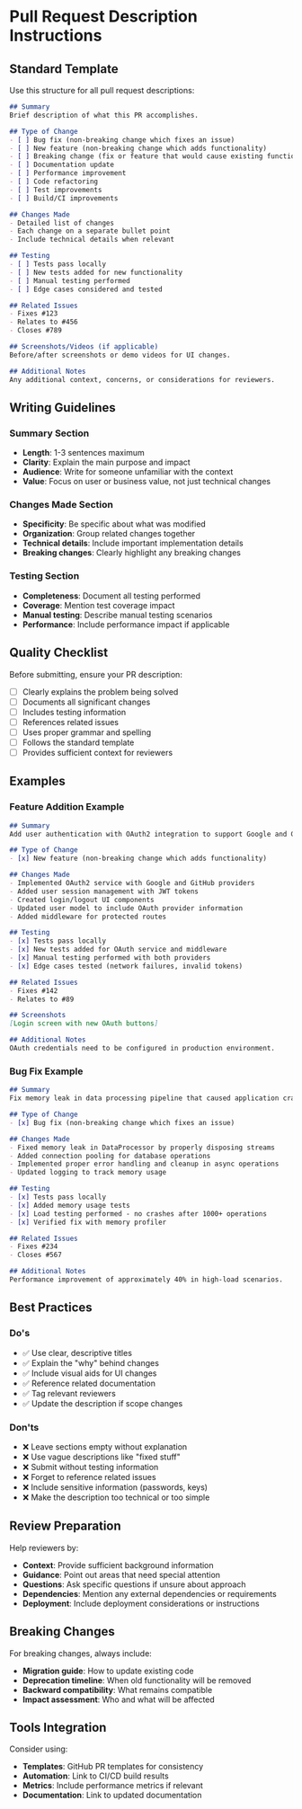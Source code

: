 # Pull Request Description Instructions

## Standard Template

Use this structure for all pull request descriptions:

```markdown
## Summary
Brief description of what this PR accomplishes.

## Type of Change
- [ ] Bug fix (non-breaking change which fixes an issue)
- [ ] New feature (non-breaking change which adds functionality)
- [ ] Breaking change (fix or feature that would cause existing functionality to not work as expected)
- [ ] Documentation update
- [ ] Performance improvement
- [ ] Code refactoring
- [ ] Test improvements
- [ ] Build/CI improvements

## Changes Made
- Detailed list of changes
- Each change on a separate bullet point
- Include technical details when relevant

## Testing
- [ ] Tests pass locally
- [ ] New tests added for new functionality
- [ ] Manual testing performed
- [ ] Edge cases considered and tested

## Related Issues
- Fixes #123
- Relates to #456
- Closes #789

## Screenshots/Videos (if applicable)
Before/after screenshots or demo videos for UI changes.

## Additional Notes
Any additional context, concerns, or considerations for reviewers.
```

## Writing Guidelines

### Summary Section

- **Length**: 1-3 sentences maximum
- **Clarity**: Explain the main purpose and impact
- **Audience**: Write for someone unfamiliar with the context
- **Value**: Focus on user or business value, not just technical changes

### Changes Made Section

- **Specificity**: Be specific about what was modified
- **Organization**: Group related changes together
- **Technical details**: Include important implementation details
- **Breaking changes**: Clearly highlight any breaking changes

### Testing Section

- **Completeness**: Document all testing performed
- **Coverage**: Mention test coverage impact
- **Manual testing**: Describe manual testing scenarios
- **Performance**: Include performance impact if applicable

## Quality Checklist

Before submitting, ensure your PR description:

- [ ] Clearly explains the problem being solved
- [ ] Documents all significant changes
- [ ] Includes testing information
- [ ] References related issues
- [ ] Uses proper grammar and spelling
- [ ] Follows the standard template
- [ ] Provides sufficient context for reviewers

## Examples

### Feature Addition Example

```markdown
## Summary
Add user authentication with OAuth2 integration to support Google and GitHub login providers.

## Type of Change
- [x] New feature (non-breaking change which adds functionality)

## Changes Made
- Implemented OAuth2 service with Google and GitHub providers
- Added user session management with JWT tokens
- Created login/logout UI components
- Updated user model to include OAuth provider information
- Added middleware for protected routes

## Testing
- [x] Tests pass locally
- [x] New tests added for OAuth service and middleware
- [x] Manual testing performed with both providers
- [x] Edge cases tested (network failures, invalid tokens)

## Related Issues
- Fixes #142
- Relates to #89

## Screenshots
[Login screen with new OAuth buttons]

## Additional Notes
OAuth credentials need to be configured in production environment.
```

### Bug Fix Example

```markdown
## Summary
Fix memory leak in data processing pipeline that caused application crashes under high load.

## Type of Change
- [x] Bug fix (non-breaking change which fixes an issue)

## Changes Made
- Fixed memory leak in DataProcessor by properly disposing streams
- Added connection pooling for database operations
- Implemented proper error handling and cleanup in async operations
- Updated logging to track memory usage

## Testing
- [x] Tests pass locally
- [x] Added memory usage tests
- [x] Load testing performed - no crashes after 1000+ operations
- [x] Verified fix with memory profiler

## Related Issues
- Fixes #234
- Closes #567

## Additional Notes
Performance improvement of approximately 40% in high-load scenarios.
```

## Best Practices

### Do's

- ✅ Use clear, descriptive titles
- ✅ Explain the "why" behind changes
- ✅ Include visual aids for UI changes
- ✅ Reference related documentation
- ✅ Tag relevant reviewers
- ✅ Update the description if scope changes

### Don'ts

- ❌ Leave sections empty without explanation
- ❌ Use vague descriptions like "fixed stuff"
- ❌ Submit without testing information
- ❌ Forget to reference related issues
- ❌ Include sensitive information (passwords, keys)
- ❌ Make the description too technical or too simple

## Review Preparation

Help reviewers by:

- **Context**: Provide sufficient background information
- **Guidance**: Point out areas that need special attention
- **Questions**: Ask specific questions if unsure about approach
- **Dependencies**: Mention any external dependencies or requirements
- **Deployment**: Include deployment considerations or instructions

## Breaking Changes

For breaking changes, always include:

- **Migration guide**: How to update existing code
- **Deprecation timeline**: When old functionality will be removed
- **Backward compatibility**: What remains compatible
- **Impact assessment**: Who and what will be affected

## Tools Integration

Consider using:

- **Templates**: GitHub PR templates for consistency
- **Automation**: Link to CI/CD build results
- **Metrics**: Include performance metrics if relevant
- **Documentation**: Link to updated documentation
